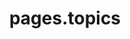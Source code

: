 ---
layout: topics
title: pages.topics

namespace: topics
permalink: /temas/
permalink_es: /temas-es/
permalink_en: /subjects/
---